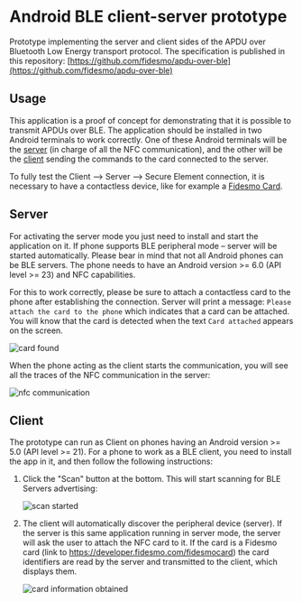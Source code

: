 # Android BLE client-server prototype

Prototype implementing the server and client sides of the APDU over Bluetooth Low Energy transport protocol. The specification is published in this repository: [https://github.com/fidesmo/apdu-over-ble](https://github.com/fidesmo/apdu-over-ble)

## Usage

This application is a proof of concept for demonstrating that it is possible to transmit APDUs over BLE.  The application should be installed in two Android terminals to work
correctly.  One of these Android terminals will be the [server](#Server) (in
charge of all the NFC communication), and the other will be the [client](#Client) sending the commands to the card connected to the server.

To fully test the Client --> Server --> Secure Element connection, it is necessary to have a contactless device, like for example a [Fidesmo Card](https://developer.fidesmo.com/fidesmocard).

## Server

For activating the server mode you just need to install and start the
application on it. If phone supports BLE peripheral mode – server will be started automatically. 
Please bear in mind that not all Android phones can be BLE servers. The phone needs to have an Android 
version >= 6.0 (API level >= 23) and NFC capabilities.

For this to work correctly, please be sure to attach a contactless card to the
phone after establishing the connection. Server will print a message: `Please attach the card to the phone` which indicates that a 
card can be attached. You will know that the card is detected when the text `Card attached` appears on the screen.

![card found](https://github.com/fidesmo/apdu-over-ble-android/blob/master/images/card-found.png)

When the phone acting as the client starts the communication, you will see all
the traces of the NFC communication in the server:

![nfc communication](https://github.com/fidesmo/apdu-over-ble-android/blob/master/images/NFC-traces.png)

## Client

The prototype can run as Client on phones having an Android version >= 5.0 (API level >= 21).
For a phone to work as a BLE client, you need to install the app in it, and then follow the following instructions:

1. Click the "Scan" button at the bottom. This will start scanning for BLE Servers advertising:

    ![scan started](https://github.com/fidesmo/apdu-over-ble-android/blob/master/images/scan-started.png)
     
2. The client will automatically discover the peripheral device (server). If the server is this same application running in server mode, the server will ask the user to attach the NFC card to it.
If the card is a Fidesmo card (link to https://developer.fidesmo.com/fidesmocard) the card identifiers are read by the server and transmitted to the client, which displays them.

    ![card information obtained](https://github.com/fidesmo/apdu-over-ble-android/blob/master/images/info-obtained.jpg)




